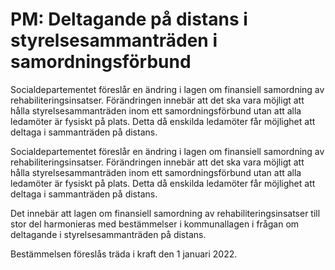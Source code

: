 # PM: Deltagande på distans i styrelsesammanträden i samordningsförbund

Socialdepartementet föreslår en ändring i lagen om finansiell samordning av rehabiliteringsinsatser. Förändringen innebär att det ska vara möjligt att hålla styrelsesammanträden inom ett samordningsförbund utan att alla ledamöter är fysiskt på plats. Detta då enskilda ledamöter får möjlighet att deltaga i sammanträden på distans.

Socialdepartementet föreslår en ändring i lagen om finansiell samordning av rehabiliteringsinsatser. Förändringen innebär att det ska vara möjligt att hålla styrelsesammanträden inom ett samordningsförbund utan att alla ledamöter är fysiskt på plats. Detta då enskilda ledamöter får möjlighet att deltaga i sammanträden på distans.

Det innebär att lagen om finansiell samordning av rehabiliteringsinsatser till stor del harmonieras med bestämmelser i kommunallagen i frågan om deltagande i styrelsesammanträden på distans.

Bestämmelsen föreslås träda i kraft den 1 januari 2022.
